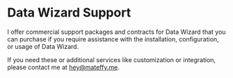 # Data Wizard Support

I offer commercial support packages and contracts for Data Wizard that you can purchase if you require assistance with the installation, configuration, or usage of Data Wizard.

If you need these or additional services like customization or integration, please contact me at [hey@mateffy.me](mailto:hey@mateffy.me).
